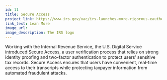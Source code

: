 ```yaml
---
id: 11
title: Secure Access
project_link: https://www.irs.gov/uac/irs-launches-more-rigorous-eauthentication-process-and-get-transcript-online
link_text: Lean More
image_url: 
image_description: The IRS logo 
---
```


Working with the Internal Revenue Service, the U.S. Digital Service introduced Secure Access, 
a user verification process that relies on strong identity proofing and two-factor authentication 
to protect users’ sensitive tax records.  Secure Access ensures that users have convenient, real-time 
access to their transcripts while protecting taxpayer information from automated fraudulent attacks.

